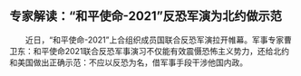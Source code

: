 ## 专家解读：“和平使命-2021”反恐军演为北约做示范
　　近日，“和平使命-2021”上合组织成员国联合反恐军演拉开帷幕。军事专家曹卫东：和平使命2021联合反恐军事演习不仅能有效震慑恐怖主义势力，还给北约和美国做出正确示范：不应以反恐为名，借军事手段干涉他国内政。

